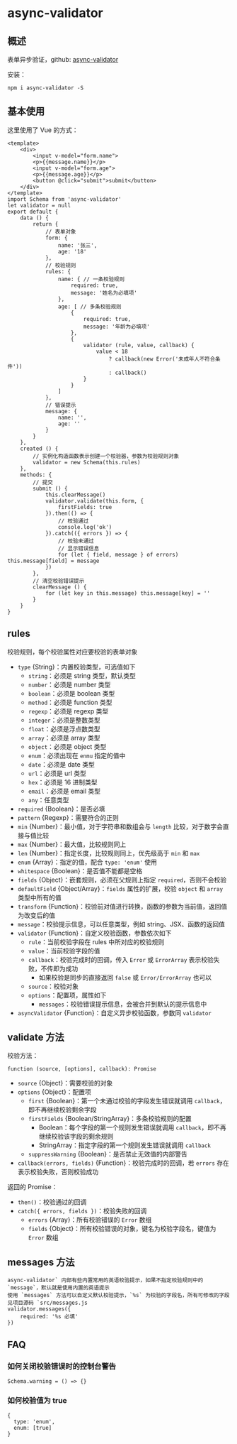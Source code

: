# async-validator

## 概述

表单异步验证，github: [async-validator](https://github.com/yiminghe/async-validator)

安装：

```
npm i async-validator -S
```

## 基本使用

这里使用了 Vue 的方式：

```
<template>
    <div>
        <input v-model="form.name">
        <p>{{message.name}}</p>
        <input v-model="form.age">
        <p>{{message.age}}</p>
        <button @click="submit">submit</button>
    </div>
</template>
import Schema from 'async-validator'
let validator = null
export default {
    data () {
        return {
            // 表单对象
            form: {
                name: '张三',
                age: '18'
            },
            // 校验规则
            rules: {
                name: { // 一条校验规则
                    required: true,
                    message: '姓名为必填项'
                },
                age: [ // 多条校验规则
                    {
                        required: true,
                        message: '年龄为必填项'
                    },
                    {
                        validator (rule, value, callback) {
                            value < 18
                                ? callback(new Error('未成年人不符合条件'))
                                : callback()
                        }
                    }
                ]
            },
            // 错误提示
            message: {
                name: '',
                age: ''
            }
        }
    },
    created () {
        // 实例化构造函数表示创建一个校验器，参数为校验规则对象
        validator = new Schema(this.rules)
    },
    methods: {
        // 提交
        submit () {
            this.clearMessage()
            validator.validate(this.form, {
                firstFields: true
            }).then(() => {
                // 校验通过
                console.log('ok')
            }).catch(({ errors }) => {
                // 校验未通过
                // 显示错误信息
                for (let { field, message } of errors) this.message[field] = message
            })
        },
        // 清空校验错误提示
        clearMessage () {
            for (let key in this.message) this.message[key] = ''
        }
    }
}
```

## rules

校验规则，每个校验属性对应要校验的表单对象

- `type` {String}：内置校验类型，可选值如下
  - `string`：必须是 string 类型，默认类型
  - `number`：必须是 number 类型
  - `boolean`：必须是 boolean 类型
  - `method`：必须是 function 类型
  - `regexp`：必须是 regexp 类型
  - `integer`：必须是整数类型
  - `float`：必须是浮点数类型
  - `array`：必须是 array 类型
  - `object`：必须是 object 类型
  - `enum`：必须出现在 `enmu` 指定的值中
  - `date`：必须是 date 类型
  - `url`：必须是 url 类型
  - `hex`：必须是 16 进制类型
  - `email`：必须是 email 类型
  - `any`：任意类型
- `required` {Boolean}：是否必填
- `pattern` {Regexp}：需要符合的正则
- `min` {Number}：最小值，对于字符串和数组会与 `length` 比较，对于数字会直接与值比较
- `max` {Number}：最大值，比较规则同上
- `len` {Number}：指定长度，比较规则同上，优先级高于 `min` 和 `max`
- `enum` {Array}：指定的值，配合 `type: 'enum'` 使用
- `whitespace` {Boolean}：是否值不能都是空格
- `fields` {Object}：嵌套规则，必须在父规则上指定 `required`，否则不会校验
- `defaultField` {Object/Array}：`fields` 属性的扩展，校验 `object` 和 `array` 类型中所有的值
- `transform` {Function}：校验前对值进行转换，函数的参数为当前值，返回值为改变后的值
- `message`：校验提示信息，可以任意类型，例如 string、JSX、函数的返回值
- `validator` {Function}：自定义校验函数，参数依次如下
  - `rule`：当前校验字段在 rules 中所对应的校验规则
  - `value`：当前校验字段的值
  - `callback`：校验完成时的回调，传入 `Error` 或 `ErrorArray` 表示校验失败，不传即为成功
    - 如果校验是同步的直接返回 `false` 或 `Error/ErrorArray` 也可以
  - `source`：校验对象
  - `options`：配置项，属性如下
    - `messages`：校验错误提示信息，会被合并到默认的提示信息中
- `asyncValidator` {Function}：自定义异步校验函数，参数同 `validator`

## validate 方法

校验方法：

```
function (source, [options], callback): Promise
```

- `source` {Object}：需要校验的对象
- `options` {Object}：配置项
  - `first` {Boolean}：第一个未通过校验的字段发生错误就调用 `callback`，即不再继续校验剩余字段
  - `firstFields` {Boolean/StringArray}：多条校验规则的配置
    - Boolean：每个字段的第一个规则发生错误就调用 `callback`，即不再继续校验该字段的剩余规则
    - StringArray：指定字段的第一个规则发生错误就调用 `callback`
  - `suppressWarning` {Boolean}：是否禁止无效值的内部警告
- `callback(errors, fields)` {Function}：校验完成时的回调，若 `errors` 存在表示校验失败，否则校验成功

返回的 Promise：

- `then()`：校验通过的回调
- `catch({ errors, fields })`：校验失败的回调
  - `errors` {Array}：所有校验错误的 `Error` 数组
  - `fields` {Object}：所有校验错误的对象，键名为校验字段名，键值为 `Error` 数组

## messages 方法

```
async-validator` 内部有些内置常用的英语校验提示，如果不指定校验规则中的 `message`，默认就是使用内置的英语提示
使用 `messages` 方法可以自定义默认校验提示，`%s` 为校验的字段名，所有可修改的字段见项目源码 `src/messages.js
validator.messages({
    required: '%s 必填'
})
```

## FAQ

### 如何关闭校验错误时的控制台警告

```
Schema.warning = () => {}
```

### 如何校验值为 true

```
{
  type: 'enum',
  enum: [true]
}
```